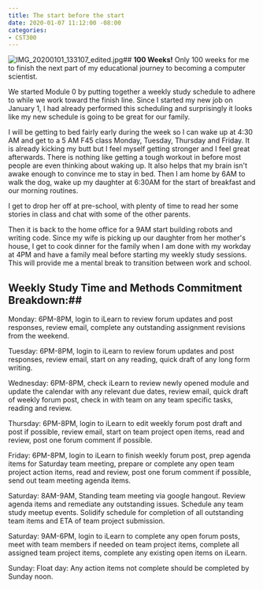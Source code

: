 ```yaml
---
title: The start before the start
date: 2020-01-07 11:12:00 -08:00
categories:
- CST300
---
```


![IMG_20200101_133107_edited.jpg](/uploads/IMG_20200101_133107_edited.jpg)## **100 Weeks!** 
Only 100 weeks for me to finish the next part of my educational journey to becoming a computer scientist. 

We started Module 0 by putting together a weekly study schedule to adhere to while we work toward the finish line.  Since I started my new job on January 1, I had already performed this scheduling and surprisingly it looks like my new schedule is going to be great for our family.


I will be getting to bed fairly early during the week so I can wake up at 4:30 AM and get to a 5 AM F45 class Monday, Tuesday, Thursday and Friday. It is already kicking my butt but I feel myself getting stronger and I feel great afterwards. There is nothing like getting a tough workout in before most people are even thinking about waking up.  It also helps that my brain isn't awake enough to convince me to stay in bed.  Then I am home by 6AM to walk the dog, wake up my daughter at 6:30AM for the start of breakfast and our morning routines. 


I get to drop her off at pre-school, with plenty of time to read her some stories in class and chat with some of the other parents.  


Then it is back to the home office for a 9AM start building robots and writing code. Since my wife is picking up our daughter from her mother's house, I get to cook dinner for the family when I am done with my workday at 4PM and have a family meal before starting my weekly study sessions.  This will provide me a mental break to transition between work and school.  


## **Weekly Study Time and Methods Commitment Breakdown:**## 

Monday: 6PM-8PM, login to iLearn to review forum updates and post responses, review email, complete any outstanding assignment revisions from the weekend.

Tuesday: 6PM-8PM, login to iLearn to review forum updates and post responses, review email, start on any reading, quick draft of any long form writing.

Wednesday: 6PM-8PM, check iLearn to review newly opened module and update the calendar with any relevant due dates, review email, quick draft of weekly forum post, check in with team on any team specific tasks, reading and review.

Thursday: 6PM-8PM, login to iLearn to edit weekly forum post draft and post if possible, review email, start on team project open items, read and review, post one forum comment if possible.

Friday: 6PM-8PM, login to iLearn to finish weekly forum post, prep agenda items for Saturday team meeting, prepare or complete any open team project action items, read and review, post one forum comment if possible, send out team meeting agenda items.

Saturday: 8AM-9AM, Standing team meeting via google hangout. Review agenda items and remediate any outstanding issues. Schedule any team study meetup events. Solidify schedule for completion of all outstanding team items and ETA of team project submission.

Saturday: 9AM-6PM, login to iLearn to complete any open forum posts, meet with team members if needed on team project items, complete all assigned team project items, complete any existing open items on iLearn.

Sunday: Float day: Any action items not complete should be completed by Sunday noon.